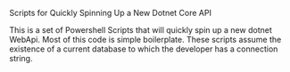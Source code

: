 Scripts for Quickly Spinning Up a New Dotnet Core API

This is a set of Powershell Scripts that will quickly spin up a new dotnet WebApi. Most of this code is simple boilerplate.
These scripts assume the existence of a current database to which the developer has a connection string. 

